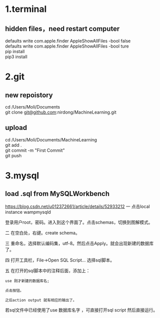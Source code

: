 # 1.terminal
## hidden files，need restart computer
defaults write com.apple.finder AppleShowAllFiles -bool false <br>
defaults write com.apple.finder AppleShowAllFiles -bool ture <br>
pip install <br>
pip3 install 

# 2.git
## new repoistory
cd /Users/Moli/Documents<br>
git clone git@github.com:nirdong/MachineLearning.git
## upload 
cd /Users/Moli/Documents/MachineLearning<br>
git add .<br>
git commit -m "First Commit"<br>
git push


# 3.mysql
## load .sql from  MySQLWorkbench 
https://blog.csdn.net/u012372661/article/details/52933212
一 点击local instance wampmysqld

登录用户root，密码。进入到这个界面了。点击schemas，切换到图解模式。

二 在空白处，右键。create schema。

三 重命名，选择默认编码集，utf-8。然后点击Apply。就会出现新建的数据库了。

四 打开工具栏，File->Open SQL Script... 选择sql脚本。

五 在打开的sql脚本中的注释后面，添加上： 

    use 刚才新建的数据库名;

    点击按钮。

    之后action output 就有相应的输出了。

若sql文件中已经使用了use 数据库名字 ，可直接打开sql script 然后直接运行。










